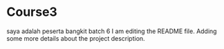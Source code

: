 # Course3
saya adalah peserta bangkit batch 6
I am editing the README file. Adding some more details about the project description.
